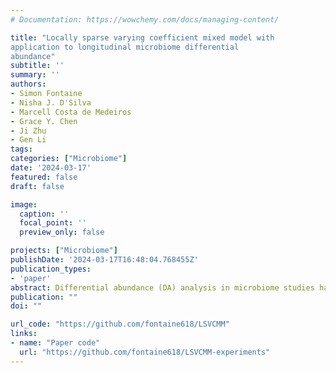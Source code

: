 ```yaml
---
# Documentation: https://wowchemy.com/docs/managing-content/

title: "Locally sparse varying coefficient mixed model with
application to longitudinal microbiome differential
abundance"
subtitle: ''
summary: ''
authors:
- Simon Fontaine
- Nisha J. D'Silva
- Marcell Costa de Medeiros
- Grace Y. Chen
- Ji Zhu
- Gen Li
tags:
categories: ["Microbiome"]
date: '2024-03-17'
featured: false
draft: false

image:
  caption: ''
  focal_point: ''
  preview_only: false

projects: ["Microbiome"]
publishDate: '2024-03-17T16:48:04.768455Z'
publication_types:
- 'paper'
abstract: Differential abundance (DA) analysis in microbiome studies has recently been used to uncover a plethora of associations between microbial composition and various health conditions. While current approaches to DA typically apply only to cross-sectional data, many studies feature a longitudinal design to better understand the underlying microbial dynamics. To study DA on longitudinal microbial studies, we introduce a novel varying coefficient mixed-effects model with local sparsity. The proposed method can identify time intervals of significant group differences while accounting for temporal dependence. Specifically, we exploit a penalized kernel smoothing approach for parameter estimation and include a random effect to account for serial correlation. In particular, it operates effectively regardless of whether sampling times are shared across subjects, accommodating irregular sampling or potentially missing observations. Simulation studies demonstrate the necessity of modelling dependence for precise estimation and support recovery. Our method's application to a longitudinal study of mice oral microbiome during cancer development revealed significant scientific insights that were otherwise not discernible through cross-sectional analyses.
publication: ""
doi: ""

url_code: "https://github.com/fontaine618/LSVCMM"
links: 
- name: "Paper code"
  url: "https://github.com/fontaine618/LSVCMM-experiments"
---
```


